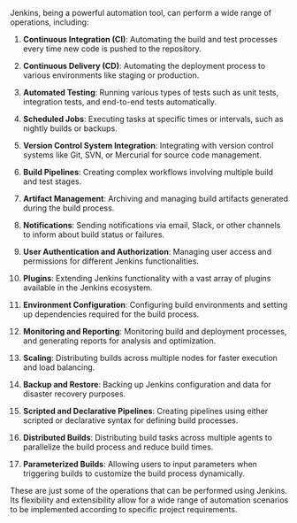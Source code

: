 Jenkins, being a powerful automation tool, can perform a wide range of operations, including:

1. **Continuous Integration (CI)**: Automating the build and test processes every time new code is pushed to the repository.
  
2. **Continuous Delivery (CD)**: Automating the deployment process to various environments like staging or production.

3. **Automated Testing**: Running various types of tests such as unit tests, integration tests, and end-to-end tests automatically.

4. **Scheduled Jobs**: Executing tasks at specific times or intervals, such as nightly builds or backups.

5. **Version Control System Integration**: Integrating with version control systems like Git, SVN, or Mercurial for source code management.

6. **Build Pipelines**: Creating complex workflows involving multiple build and test stages.

7. **Artifact Management**: Archiving and managing build artifacts generated during the build process.

8. **Notifications**: Sending notifications via email, Slack, or other channels to inform about build status or failures.

9. **User Authentication and Authorization**: Managing user access and permissions for different Jenkins functionalities.

10. **Plugins**: Extending Jenkins functionality with a vast array of plugins available in the Jenkins ecosystem.

11. **Environment Configuration**: Configuring build environments and setting up dependencies required for the build process.

12. **Monitoring and Reporting**: Monitoring build and deployment processes, and generating reports for analysis and optimization.

13. **Scaling**: Distributing builds across multiple nodes for faster execution and load balancing.

14. **Backup and Restore**: Backing up Jenkins configuration and data for disaster recovery purposes.

15. **Scripted and Declarative Pipelines**: Creating pipelines using either scripted or declarative syntax for defining build processes.

16. **Distributed Builds**: Distributing build tasks across multiple agents to parallelize the build process and reduce build times.

17. **Parameterized Builds**: Allowing users to input parameters when triggering builds to customize the build process dynamically.

These are just some of the operations that can be performed using Jenkins. Its flexibility and extensibility allow for a wide range of automation scenarios to be implemented according to specific project requirements.
